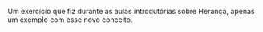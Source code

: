 Um exercício que fiz durante as aulas introdutórias sobre Herança, apenas um exemplo com esse novo conceito.
